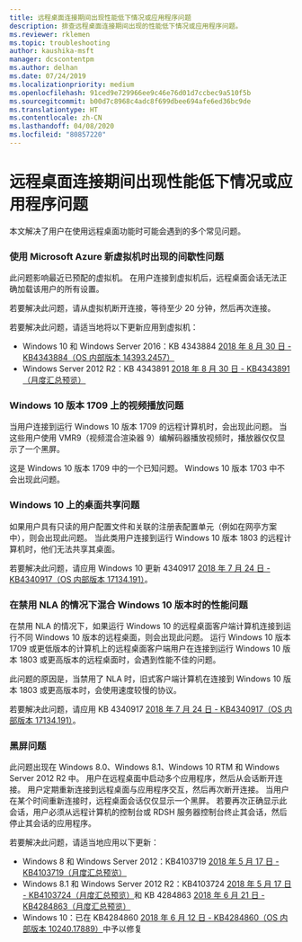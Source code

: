 ```yaml
---
title: 远程桌面连接期间出现性能低下情况或应用程序问题
description: 排查远程桌面连接期间出现的性能低下情况或应用程序问题。
ms.reviewer: rklemen
ms.topic: troubleshooting
author: kaushika-msft
manager: dcscontentpm
ms.author: delhan
ms.date: 07/24/2019
ms.localizationpriority: medium
ms.openlocfilehash: 91ced9e729966ee9c46e76d01d7ccbec9a510f5b
ms.sourcegitcommit: b00d7c8968c4adc8f699dbee694afe6ed36bc9de
ms.translationtype: HT
ms.contentlocale: zh-CN
ms.lasthandoff: 04/08/2020
ms.locfileid: "80857220"
---
```

# <a name="poor-performance-or-application-problems-during-remote-desktop-connection"></a>远程桌面连接期间出现性能低下情况或应用程序问题

本文解决了用户在使用远程桌面功能时可能会遇到的多个常见问题。

### <a name="intermittent-problems-with-new-microsoft-azure-virtual-machines"></a>使用 Microsoft Azure 新虚拟机时出现的间歇性问题

此问题影响最近已预配的虚拟机。 在用户连接到虚拟机后，远程桌面会话无法正确加载该用户的所有设置。

若要解决此问题，请从虚拟机断开连接，等待至少 20 分钟，然后再次连接。

若要解决此问题，请适当地将以下更新应用到虚拟机：

  - Windows 10 和 Windows Server 2016：KB 4343884 [2018 年 8 月 30 日 - KB4343884（OS 内部版本 14393.2457）](https://support.microsoft.com/help/4343884/windows-10-update-kb4343884)
  - Windows Server 2012 R2：KB 4343891 [2018 年 8 月 30 日 - KB4343891（月度汇总预览）](https://support.microsoft.com/help/4343891/windows-81-update-kb4343891)

### <a name="video-playback-issues-on-windows-10-version-1709"></a>Windows 10 版本 1709 上的视频播放问题

当用户连接到运行 Windows 10 版本 1709 的远程计算机时，会出现此问题。 当这些用户使用 VMR9（视频混合渲染器 9）编解码器播放视频时，播放器仅仅显示了一个黑屏。

这是 Windows 10 版本 1709 中的一个已知问题。 Windows 10 版本 1703 中不会出现此问题。

### <a name="desktop-sharing-issues-on-windows-10"></a>Windows 10 上的桌面共享问题

如果用户具有只读的用户配置文件和关联的注册表配置单元（例如在网亭方案中），则会出现此问题。 当此类用户连接到运行 Windows 10 版本 1803 的远程计算机时，他们无法共享其桌面。

若要解决此问题，请应用 Windows 10 更新 4340917 [2018 年 7 月 24 日 - KB4340917（OS 内部版本 17134.191）](https://support.microsoft.com/help/4340917/windows-10-update-kb4340917)。

### <a name="performance-issues-when-mixing-versions-of-windows-10-if-nla-is-disabled"></a>在禁用 NLA 的情况下混合 Windows 10 版本时的性能问题

在禁用 NLA 的情况下，如果运行 Windows 10 的远程桌面客户端计算机连接到运行不同 Windows 10 版本的远程桌面，则会出现此问题。 运行 Windows 10 版本 1709 或更低版本的计算机上的远程桌面客户端用户在连接到运行 Windows 10 版本 1803 或更高版本的远程桌面时，会遇到性能不佳的问题。

此问题的原因是，当禁用了 NLA 时，旧式客户端计算机在连接到 Windows 10 版本 1803 或更高版本时，会使用速度较慢的协议。

若要解决此问题，请应用 KB 4340917 [2018 年 7 月 24 日 - KB4340917（OS 内部版本 17134.191）](https://support.microsoft.com/help/4340917/windows-10-update-kb4340917)。

### <a name="black-screen-issue"></a>黑屏问题

此问题出现在 Windows 8.0、Windows 8.1、Windows 10 RTM 和 Windows Server 2012 R2 中。 用户在远程桌面中启动多个应用程序，然后从会话断开连接。 用户定期重新连接到远程桌面与应用程序交互，然后再次断开连接。 当用户在某个时间重新连接时，远程桌面会话仅仅显示一个黑屏。 若要再次正确显示此会话，用户必须从远程计算机的控制台或 RDSH 服务器控制台终止其会话，然后停止其会话的应用程序。

若要解决此问题，请适当地应用以下更新：

  - Windows 8 和 Windows Server 2012：KB4103719 [2018 年 5 月 17 日 - KB4103719（月度汇总预览）](https://support.microsoft.com/help/4103719/windows-server-2012-update-kb4103719)
  - Windows 8.1 和 Windows Server 2012 R2：KB4103724 [2018 年 5 月 17 日 - KB4103724（月度汇总预览）](https://support.microsoft.com/help/4103724/windows-81-update-kb4103724)和 KB 4284863 [2018 年 6 月 21 日 - KB4284863（月度汇总预览）](https://support.microsoft.com/help/4284863/windows-81-update-kb4284863)
  - Windows 10：已在 KB4284860 [2018 年 6 月 12 日 - KB4284860（OS 内部版本 10240.17889）](https://support.microsoft.com/help/4284860/windows-10-update-kb4284860)中予以修复
